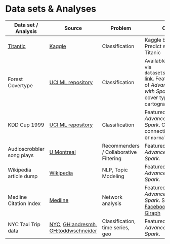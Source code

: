 # Data sets & Analyses

| Data set / Analysis | Source | Problem | Comments|
| ----- | ----- | ----- | ----- |
| [Titantic](kgl-titanic) | [Kaggle](https://www.kaggle.com/c/titanic) | Classification | Kaggle beginner data set. Predict survival on the Titanic |
| Forest Covertype | [UCI ML repository](http://archive.ics.uci.edu/ml/datasets/Covertype) | Classification | Available in `scikit-learn` via  `datasets.fetch_covtype()` [link](http://scikit-learn.org/stable/datasets/covtype.html). Featured in Chap 4 of _Advanced Analytics with Spark_. Predict forest cover type from cartographic variables. |
| KDD Cup 1999 | [UCI ML repository](https://archive.ics.uci.edu/ml/datasets/KDD+Cup+1999+Data) | Classification | Featured in Chap 5 of _Advanced Analytics with Spark_. Classify connections as `intrusion` or `normal` |
| Audioscrobbler song plays | [U Montreal](http://www-etud.iro.umontreal.ca/~bergstrj/audioscrobbler_data.html) | Recommenders / Collaborative Filtering | Featured in Chap 3 of _Advanced Analytics with Spark_. |
| Wikipedia article dump | [Wikipedia](https://dumps.wikimedia.org/enwiki/latest/enwiki-latest-pages-articles-multistream.xml.bz2) | NLP, Topic Modeling | Featured in Chap 6 of _Advanced Analytics with Spark_. |
| Medline Citation Index | [Medline](ftp://ftp.nlm.nih.gov/nlmdata/sample/medline/) | Network analysis | Featured in Chap 7 of _Advanced Analytics with Spark_. See also: [Facebook: GraphX vs. Giraph](https://code.facebook.com/posts/319004238457019/a-comparison-of-state-of-the-art-graph-processing-systems/) |
| NYC Taxi Trip data | [NYC](http://www.nyc.gov/html/tlc/html/about/trip_record_data.shtml), [GH:andresmh](http://www.andresmh.com/nyctaxitrips/), [GH:toddwschneider](https://github.com/toddwschneider/nyc-taxi-data) | Classification, time series, geo | Featured in Chap 8 of _Advanced Analytics with Spark_. |
